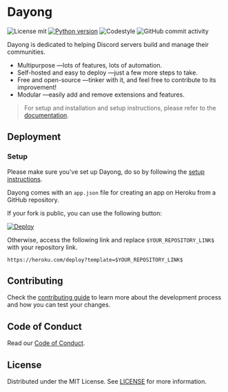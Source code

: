 # Dayong
![License mit](https://img.shields.io/badge/license-MIT-brightgreen)
[![Python version](https://img.shields.io/badge/python-3.9-blue.svg)](https://www.python.org/downloads/release/python-397/)
![Codestyle](https://img.shields.io/badge/code%20style-black-black)
![GitHub commit activity](https://img.shields.io/github/commit-activity/w/SurPathHub/Dayong)

Dayong is dedicated to helping Discord servers build and manage their communities.

- Multipurpose —lots of features, lots of automation.
- Self-hosted and easy to deploy —just a few more steps to take.
- Free and open-source —tinker with it, and feel free to contribute to its improvement!
- Modular —easily add and remove extensions and features.

> For setup and installation and setup instructions, please refer to the [documentation](./docs/README.md).

## Deployment

### Setup

Please make sure you've set up Dayong, do so by following the [setup instructions](./docs/setup.md).

Dayong comes with an `app.json` file for creating an app on Heroku from a GitHub repository.

If your fork is public, you can use the following button:

[![Deploy](https://www.herokucdn.com/deploy/button.svg)](https://heroku.com/deploy) 

Otherwise, access the following link and replace `$YOUR_REPOSITORY_LINK$` with your repository link.

```
https://heroku.com/deploy?template=$YOUR_REPOSITORY_LINK$
```

## Contributing

Check the [contributing guide](./.github/CONTRIBUTING.md) to learn more about the development process and how you can test your changes.

## Code of Conduct

Read our [Code of Conduct](https://github.com/SurPathHub/support/blob/main/CODE_OF_CONDUCT.md).

## License

Distributed under the MIT License. See [LICENSE](/LICENSE) for more information.
